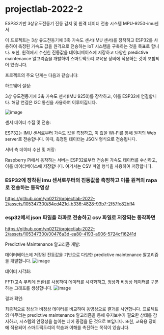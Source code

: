 # projectlab-2022-2
ESP32기반 3상유도전동기 진동 감지 및 원격 데이터 전송 시스템
MPU-9250-imu센서

이 프로젝트는 3상 유도전동기에 3축 가속도 센서(IMU 센서)를 장착하고 ESP32를 사용하여 측정된 가속도 값을 원격으로 전송하는 IoT 시스템을 구축하는 것을 목표로 합니다. 또한, 원격에서 수신한 진동값을 데이터베이스에 저장하고 다양한 predictive maintenance 알고리즘을 개발하여 스마트팩토리 교육용 장비에 적용하는 것이 포함되어 있습니다.

프로젝트의 주요 단계는 다음과 같습니다:

하드웨어 설정:

3상 유도전동기에 3축 가속도 센서(IMU 9250)를 장착하고, 이를 ESP32에 연결합니다. 해당 연결은 I2C 통신을 사용하여 이루어집니다.

![image](https://github.com/yn0212/projectlab-2022-2/assets/105347300/73221789-c255-438d-8741-fe67dd4426f7)


센서 데이터 수집 및 전송:

ESP32는 IMU 센서로부터 가속도 값을 측정하고, 이 값을 Wi-Fi를 통해 원격의 Web server로 전송합니다. 이때, 측정된 데이터는 JSON 형식으로 전송됩니다.



서버 측 데이터 수신 및 저장:

Raspberry Pi에서 동작하는 서버는 ESP32로부터 전송된 가속도 데이터를 수신하고, 이를 데이터베이스에 저장합니다. 여기서는 CSV 파일 형식을 사용하여 저장합니다.

### ESP32에 장착된 imu 센서로부터의 진동값을 측정하고 이를 원격의 rapa로 전송하는 동작영상


https://github.com/yn0212/projectlab-2022-2/assets/105347300/84ed421d-b336-4828-93b7-2f57fe82bff4


###  esp32에서 json 파일을 라파로 전송하고 csv 파일로 저장되는 동작화면
https://github.com/yn0212/projectlab-2022-2/assets/105347300/00476a3d-ea80-4193-a906-5724cf16241d



Predictive Maintenance 알고리즘 개발:

데이터베이스에 저장된 진동값을 기반으로 다양한 predictive maintenance 알고리즘을 개발합니다. 
![image](https://github.com/yn0212/projectlab-2022-2/assets/105347300/748baf56-f16a-46df-beb7-2992b9dabd31)

데이터 시각화:

FFT(고속 푸리에 변환)를 사용하여 데이터를 시각화하고, 정상과 비정상 데이터를 구분하는 그래프를 생성합니다.
![image](https://github.com/yn0212/projectlab-2022-2/assets/105347300/02df8156-a0bf-4f60-b8de-cb7c88a09e51)

결과 확인:

최종적으로 정상과 비정상 데이터를 비교하여 동영상으로 결과를 시연합니다.
프로젝트의 마무리는 predictive maintenance 알고리즘을 통해 유지보수가 필요한 상태를 감지하고, 시스템의 안정성을 높이는 데에 중점을 둔 것으로 보입니다. 또한, 교육용 장비에 적용되어 스마트팩토리의 학습과 이해를 촉진하는 목적이 있습니다.
